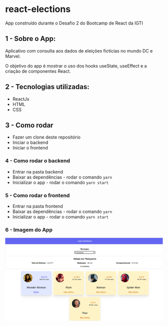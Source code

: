 # react-elections
App construído durante o Desafio 2 do Bootcamp de React da IGTI


## 1 - Sobre o App:
Aplicativo com consulta aos dados de eleições fictícias no mundo DC e Marvel.

O objetivo do app é mostrar o uso dos hooks useState, useEffect e a criação de componentes React.

## 2 - Tecnologias utilizadas:
* ReactJs
* HTML
* CSS

## 3 - Como rodar
* Fazer um clone deste repositório
* Iniciar o backend
* Iniciar o frontend

### 4 - Como rodar o backend
* Entrar na pasta backend
* Baixar as dependências - rodar o comando ``` yarn ```
* Inicializar o app - rodar o comando ``` yarn start ```

### 5 - Como rodar o frontend
* Entrar na pasta frontend
* Baixar as dependências - rodar o comando ``` yarn ```
* Inicializar o app - rodar o comando ``` yarn start ```

### 6 - Imagem do App
<p align="center">
  <img src="/print-Sistema.png">
</p>

